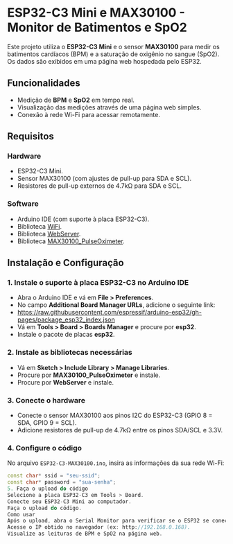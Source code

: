 # ESP32-C3 Mini e MAX30100 - Monitor de Batimentos e SpO2

Este projeto utiliza o **ESP32-C3 Mini** e o sensor **MAX30100** para medir os batimentos cardíacos (BPM) e a saturação de oxigênio no sangue (SpO2). Os dados são exibidos em uma página web hospedada pelo ESP32.

## Funcionalidades
- Medição de **BPM** e **SpO2** em tempo real.
- Visualização das medições através de uma página web simples.
- Conexão à rede Wi-Fi para acessar remotamente.

## Requisitos

### Hardware
- ESP32-C3 Mini.
- Sensor MAX30100 (com ajustes de pull-up para SDA e SCL).
- Resistores de pull-up externos de 4.7kΩ para SDA e SCL.

### Software
- Arduino IDE (com suporte à placa ESP32-C3).
- Biblioteca [WiFi](https://www.arduino.cc/en/Reference/WiFi).
- Biblioteca [WebServer](https://github.com/espressif/arduino-esp32/tree/master/libraries/WebServer).
- Biblioteca [MAX30100_PulseOximeter](https://github.com/oxullo/Arduino-MAX30100).

## Instalação e Configuração

### 1. Instale o suporte à placa ESP32-C3 no Arduino IDE
- Abra o Arduino IDE e vá em **File > Preferences**.
- No campo **Additional Board Manager URLs**, adicione o seguinte link:
- https://raw.githubusercontent.com/espressif/arduino-esp32/gh-pages/package_esp32_index.json
- Vá em **Tools > Board > Boards Manager** e procure por **esp32**.
- Instale o pacote de placas **esp32**.

### 2. Instale as bibliotecas necessárias
- Vá em **Sketch > Include Library > Manage Libraries**.
- Procure por **MAX30100_PulseOximeter** e instale.
- Procure por **WebServer** e instale.

### 3. Conecte o hardware
- Conecte o sensor MAX30100 aos pinos I2C do ESP32-C3 (GPIO 8 = SDA, GPIO 9 = SCL).
- Adicione resistores de pull-up de 4.7kΩ entre os pinos SDA/SCL e 3.3V.

### 4. Configure o código
No arquivo `ESP32-C3-MAX30100.ino`, insira as informações da sua rede Wi-Fi:
```cpp
const char* ssid = "seu-ssid";
const char* password = "sua-senha";
5. Faça o upload do código
Selecione a placa ESP32-C3 em Tools > Board.
Conecte seu ESP32-C3 Mini ao computador.
Faça o upload do código.
Como usar
Após o upload, abra o Serial Monitor para verificar se o ESP32 se conectou ao Wi-Fi e obteve um IP.
Acesse o IP obtido no navegador (ex: http://192.168.0.168).
Visualize as leituras de BPM e SpO2 na página web.
